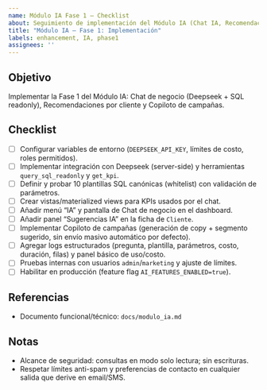 ```yaml
---
name: Módulo IA Fase 1 – Checklist
about: Seguimiento de implementación del Módulo IA (Chat IA, Recomendaciones, Copiloto de campañas)
title: "Módulo IA – Fase 1: Implementación"
labels: enhancement, IA, phase1
assignees: ''
---
```


## Objetivo
Implementar la Fase 1 del Módulo IA: Chat de negocio (Deepseek + SQL readonly), Recomendaciones por cliente y Copiloto de campañas.

## Checklist
- [ ] Configurar variables de entorno (`DEEPSEEK_API_KEY`, límites de costo, roles permitidos).
- [ ] Implementar integración con Deepseek (server-side) y herramientas `query_sql_readonly` y `get_kpi`.
- [ ] Definir y probar 10 plantillas SQL canónicas (whitelist) con validación de parámetros.
- [ ] Crear vistas/materialized views para KPIs usados por el chat.
- [ ] Añadir menú “IA” y pantalla de Chat de negocio en el dashboard.
- [ ] Añadir panel “Sugerencias IA” en la ficha de `Cliente`.
- [ ] Implementar Copiloto de campañas (generación de copy + segmento sugerido, sin envío masivo automático por defecto).
- [ ] Agregar logs estructurados (pregunta, plantilla, parámetros, costo, duración, filas) y panel básico de uso/costo.
- [ ] Pruebas internas con usuarios `admin`/`marketing` y ajuste de límites.
- [ ] Habilitar en producción (feature flag `AI_FEATURES_ENABLED=true`).

## Referencias
- Documento funcional/técnico: `docs/modulo_ia.md`

## Notas
- Alcance de seguridad: consultas en modo solo lectura; sin escrituras.
- Respetar límites anti-spam y preferencias de contacto en cualquier salida que derive en email/SMS.
